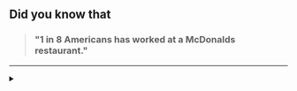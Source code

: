 ## Did you know that

<h3>
  <blockquote>
<!--START_SECTION:debris-->                                                                                                                                                                       
"1 in 8 Americans has worked at a McDonalds restaurant."
<!--END_SECTION:debris-->
  </blockquote>
</h3>

-----

<details>
  <summary></summary>

<img src="https://github-readme-stats.vercel.app/api?show_icons=true&hide=issues&username=ekickx"> <img src="https://github-readme-stats.vercel.app/api/top-langs/?layout=compact&username=ekickx">

</details>
